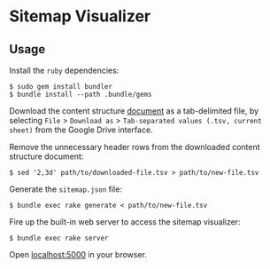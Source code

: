 # Sitemap Visualizer

## Usage
Install the `ruby` dependencies:

    $ sudo gem install bundler
    $ bundle install --path .bundle/gems

Download the content structure [document](https://docs.google.com/spreadsheet/ccc?key=0AqNYkM7nIwD5dHpXWERDT1U3T3NOWUtUSlgzMlZ4NkE&usp=sharing) as a tab-delimited file, by selecting `File` > `Download as` > `Tab-separated values (.tsv, current sheet)` from the Google Drive interface.

Remove the unnecessary header rows from the downloaded content structure document:

    $ sed '2,3d' path/to/downloaded-file.tsv > path/to/new-file.tsv

Generate the `sitemap.json` file:

    $ bundle exec rake generate < path/to/new-file.tsv

Fire up the built-in web server to access the sitemap visualizer:

    $ bundle exec rake server

Open [localhost:5000](http://localhost:5000/) in your browser.